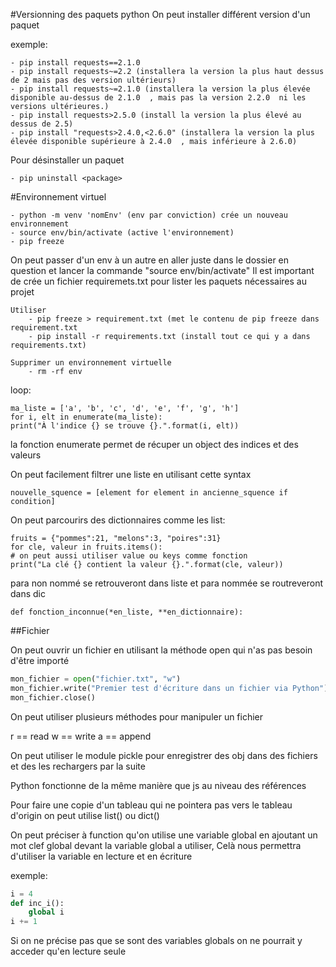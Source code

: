 #Versionning des paquets python
On peut installer différent version d'un paquet

exemple:

    - pip install requests==2.1.0
    - pip install requests~=2.2 (installera la version la plus haut dessus de 2 mais pas des version ultérieurs)
    - pip install requests~=2.1.0 (installera la version la plus élevée disponible au-dessus de 2.1.0  , mais pas la version 2.2.0  ni les versions ultérieures.)
    - pip install requests>2.5.0 (install la version la plus élevé au dessus de 2.5)
    - pip install "requests>2.4.0,<2.6.0" (installera la version la plus élevée disponible supérieure à 2.4.0  , mais inférieure à 2.6.0)
    
    
Pour désinstaller un paquet

    - pip uninstall <package> 

#Environnement virtuel

    - python -m venv 'nomEnv' (env par conviction) crée un nouveau environnement
    - source env/bin/activate (active l'environnement)
    - pip freeze
    
   On peut passer d'un env à un autre en aller juste dans le dossier en question et lancer la commande "source env/bin/activate" 
    Il est important de crée un fichier requiremets.txt pour lister les paquets nécessaires au projet
    
    Utiliser
        - pip freeze > requirement.txt (met le contenu de pip freeze dans requirement.txt
        - pip install -r requirements.txt (install tout ce qui y a dans requirements.txt)
        
    Supprimer un environnement virtuelle
        - rm -rf env
   
   
loop:

```
ma_liste = ['a', 'b', 'c', 'd', 'e', 'f', 'g', 'h']
for i, elt in enumerate(ma_liste):
print("À l'indice {} se trouve {}.".format(i, elt))
```
la fonction enumerate permet de récuper un object des indices et des valeurs

On peut facilement filtrer une liste en utilisant cette syntax

```
nouvelle_squence = [element for element in ancienne_squence if condition]
```

On peut parcourirs des dictionnaires comme les list:
```
fruits = {"pommes":21, "melons":3, "poires":31}
for cle, valeur in fruits.items():
# on peut aussi utiliser value ou keys comme fonction
print("La clé {} contient la valeur {}.".format(cle, valeur)) 

```


para non nommé se retrouveront dans liste et para nommée se routreveront dans dic
```
def fonction_inconnue(*en_liste, **en_dictionnaire):

```

##Fichier

On peut ouvrir un fichier en utilisant la méthode open qui n'as pas besoin d'être importé

```python
mon_fichier = open("fichier.txt", "w")
mon_fichier.write("Premier test d'écriture dans un fichier via Python")
mon_fichier.close()
```
On peut utiliser plusieurs méthodes pour manipuler un fichier

r == read
w == write
a == append

On peut utiliser le module pickle pour enregistrer des obj dans des fichiers et des les rechargers par la suite

Python fonctionne de la même manière que js au niveau des références

Pour faire une copie d'un tableau qui ne pointera pas vers le tableau d'origin on peut utilise list() ou dict()

On peut préciser à function qu'on utilise une variable global en ajoutant un mot clef global devant la variable global a utiliser,
Celà nous permettra d'utiliser la variable en lecture et en écriture

exemple:
```python
i = 4
def inc_i():
    global i
i += 1
```

Si on ne précise pas que se sont des variables globals on ne pourrait y acceder qu'en lecture seule


